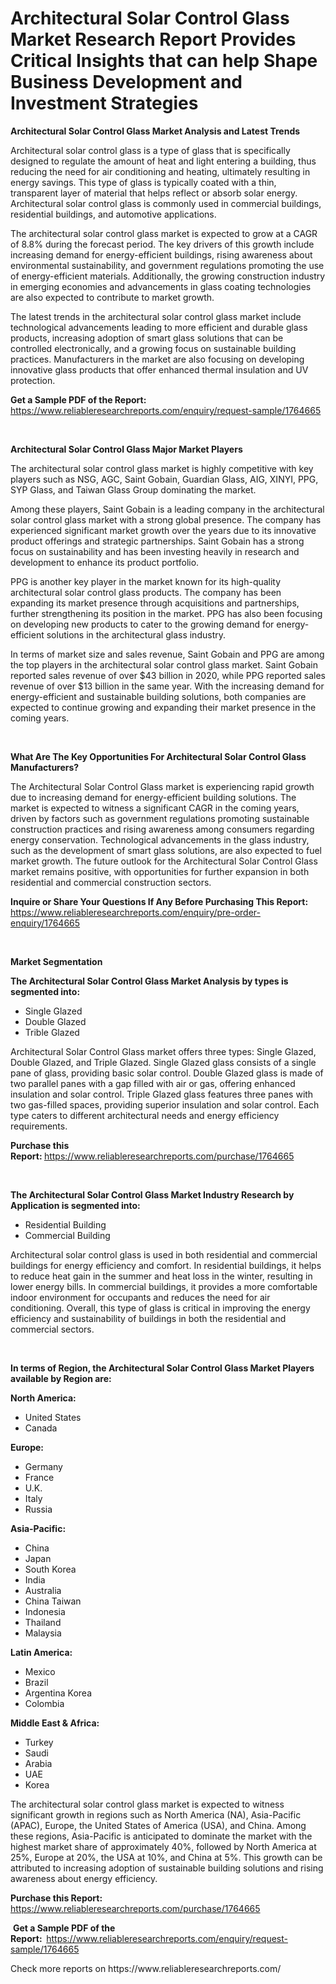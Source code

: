 <p><h1>Architectural Solar Control Glass Market Research Report Provides Critical Insights that can help Shape Business Development and Investment Strategies</h1></p><p><strong>Architectural Solar Control Glass Market Analysis and Latest Trends</strong></p>
<p><p>Architectural solar control glass is a type of glass that is specifically designed to regulate the amount of heat and light entering a building, thus reducing the need for air conditioning and heating, ultimately resulting in energy savings. This type of glass is typically coated with a thin, transparent layer of material that helps reflect or absorb solar energy. Architectural solar control glass is commonly used in commercial buildings, residential buildings, and automotive applications.</p><p>The architectural solar control glass market is expected to grow at a CAGR of 8.8% during the forecast period. The key drivers of this growth include increasing demand for energy-efficient buildings, rising awareness about environmental sustainability, and government regulations promoting the use of energy-efficient materials. Additionally, the growing construction industry in emerging economies and advancements in glass coating technologies are also expected to contribute to market growth.</p><p>The latest trends in the architectural solar control glass market include technological advancements leading to more efficient and durable glass products, increasing adoption of smart glass solutions that can be controlled electronically, and a growing focus on sustainable building practices. Manufacturers in the market are also focusing on developing innovative glass products that offer enhanced thermal insulation and UV protection.</p></p>
<p><strong>Get a Sample PDF of the Report:&nbsp;</strong> <a href="https://www.reliableresearchreports.com/enquiry/request-sample/1764665">https://www.reliableresearchreports.com/enquiry/request-sample/1764665</a></p>
<p>&nbsp;</p>
<p><strong>Architectural Solar Control Glass Major Market Players</strong></p>
<p><p>The architectural solar control glass market is highly competitive with key players such as NSG, AGC, Saint Gobain, Guardian Glass, AIG, XINYI, PPG, SYP Glass, and Taiwan Glass Group dominating the market. </p><p>Among these players, Saint Gobain is a leading company in the architectural solar control glass market with a strong global presence. The company has experienced significant market growth over the years due to its innovative product offerings and strategic partnerships. Saint Gobain has a strong focus on sustainability and has been investing heavily in research and development to enhance its product portfolio.</p><p>PPG is another key player in the market known for its high-quality architectural solar control glass products. The company has been expanding its market presence through acquisitions and partnerships, further strengthening its position in the market. PPG has also been focusing on developing new products to cater to the growing demand for energy-efficient solutions in the architectural glass industry.</p><p>In terms of market size and sales revenue, Saint Gobain and PPG are among the top players in the architectural solar control glass market. Saint Gobain reported sales revenue of over $43 billion in 2020, while PPG reported sales revenue of over $13 billion in the same year. With the increasing demand for energy-efficient and sustainable building solutions, both companies are expected to continue growing and expanding their market presence in the coming years.</p></p>
<p>&nbsp;</p>
<p><strong>What Are The Key Opportunities For Architectural Solar Control Glass Manufacturers?</strong></p>
<p><p>The Architectural Solar Control Glass market is experiencing rapid growth due to increasing demand for energy-efficient building solutions. The market is expected to witness a significant CAGR in the coming years, driven by factors such as government regulations promoting sustainable construction practices and rising awareness among consumers regarding energy conservation. Technological advancements in the glass industry, such as the development of smart glass solutions, are also expected to fuel market growth. The future outlook for the Architectural Solar Control Glass market remains positive, with opportunities for further expansion in both residential and commercial construction sectors.</p></p>
<p><strong>Inquire or Share Your Questions If Any Before Purchasing This Report:</strong> <a href="https://www.reliableresearchreports.com/enquiry/pre-order-enquiry/1764665">https://www.reliableresearchreports.com/enquiry/pre-order-enquiry/1764665</a></p>
<p>&nbsp;</p>
<p><strong>Market Segmentation</strong></p>
<p><strong>The Architectural Solar Control Glass Market Analysis by types is segmented into:</strong></p>
<p><ul><li>Single Glazed</li><li>Double Glazed</li><li>Trible Glazed</li></ul></p>
<p><p>Architectural Solar Control Glass market offers three types: Single Glazed, Double Glazed, and Triple Glazed. Single Glazed glass consists of a single pane of glass, providing basic solar control. Double Glazed glass is made of two parallel panes with a gap filled with air or gas, offering enhanced insulation and solar control. Triple Glazed glass features three panes with two gas-filled spaces, providing superior insulation and solar control. Each type caters to different architectural needs and energy efficiency requirements.</p></p>
<p><strong>Purchase this Report:&nbsp;</strong><a href="https://www.reliableresearchreports.com/purchase/1764665">https://www.reliableresearchreports.com/purchase/1764665</a></p>
<p>&nbsp;</p>
<p><strong>The Architectural Solar Control Glass Market Industry Research by Application is segmented into:</strong></p>
<p><ul><li>Residential Building</li><li>Commercial Building</li></ul></p>
<p><p>Architectural solar control glass is used in both residential and commercial buildings for energy efficiency and comfort. In residential buildings, it helps to reduce heat gain in the summer and heat loss in the winter, resulting in lower energy bills. In commercial buildings, it provides a more comfortable indoor environment for occupants and reduces the need for air conditioning. Overall, this type of glass is critical in improving the energy efficiency and sustainability of buildings in both the residential and commercial sectors.</p></p>
<p>&nbsp;</p>
<p><strong>In terms of Region, the Architectural Solar Control Glass Market Players available by Region are:</strong></p>
<p>
    <p> <strong> North America: </strong>
        <ul>
            <li>United States</li>
            <li>Canada</li>
        </ul>
        </p> 
    <p> <strong> Europe: </strong>
        <ul>
            <li>Germany</li>
            <li>France</li>
            <li>U.K.</li>
            <li>Italy</li>
            <li>Russia</li>
        </ul>
        </p> 
    <p> <strong> Asia-Pacific: </strong>
        <ul>
            <li>China</li>
            <li>Japan</li>
            <li>South Korea</li>
            <li>India</li>
            <li>Australia</li>
            <li>China Taiwan</li>
            <li>Indonesia</li>
            <li>Thailand</li>
            <li>Malaysia</li>
        </ul>
        </p> 
    <p> <strong> Latin America: </strong>
        <ul>
            <li>Mexico</li>
            <li>Brazil</li>
            <li>Argentina Korea</li>
            <li>Colombia</li>
        </ul>
        </p> 
    <p> <strong> Middle East & Africa: </strong>
        <ul>
            <li>Turkey</li>
            <li>Saudi</li>
            <li>Arabia</li>
            <li>UAE</li>
            <li>Korea</li>
        </ul>
    </p>
    </p>
<p><p>The architectural solar control glass market is expected to witness significant growth in regions such as North America (NA), Asia-Pacific (APAC), Europe, the United States of America (USA), and China. Among these regions, Asia-Pacific is anticipated to dominate the market with the highest market share of approximately 40%, followed by North America at 25%, Europe at 20%, the USA at 10%, and China at 5%. This growth can be attributed to increasing adoption of sustainable building solutions and rising awareness about energy efficiency.</p></p>
<p><strong>Purchase this Report: </strong><a href="https://www.reliableresearchreports.com/purchase/1764665">https://www.reliableresearchreports.com/purchase/1764665</a></p>
<p>&nbsp;<strong>Get a Sample PDF of the Report:&nbsp;&nbsp;</strong><a href="https://www.reliableresearchreports.com/enquiry/request-sample/1764665">https://www.reliableresearchreports.com/enquiry/request-sample/1764665</a></p>
<p><strong></strong></p>
<p>Check more reports on https://www.reliableresearchreports.com/</p>